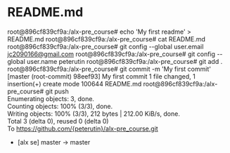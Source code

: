 # README.md
root@896cf839cf9a:/alx-pre_course# echo 'My first readme' > README.md                                                                  root@896cf839cf9a:/alx-pre_course# cat README.md                                                                                       
root@896cf839cf9a:/alx-pre_course# git config --global user.email jc2090166@gmail.com
root@896cf839cf9a:/alx-pre_course# git config --global user.name  peterutin
root@896cf839cf9a:/alx-pre_course# git add .
root@896cf839cf9a:/alx-pre_course# git commit -m 'My first commit'
[master (root-commit) 98eef93] My first commit
 1 file changed, 1 insertion(+)
 create mode 100644 README.md
root@896cf839cf9a:/alx-pre_course# git push                                                                                           
Enumerating objects: 3, done.                                                                                                         
Counting objects: 100% (3/3), done.                                                                                                   
Writing objects: 100% (3/3), 212 bytes | 212.00 KiB/s, done.                                                                          
Total 3 (delta 0), reused 0 (delta 0)                                                                                                 
To https://github.com/{peterutin}/alx-pre_course.git                                                                                       
 * [alx se]      master -> master       

